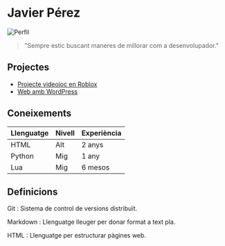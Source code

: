 # Javier Pérez

![Perfil](https://via.placeholder.com/150)

> "Sempre estic buscant maneres de millorar com a desenvolupador."

## Projectes
- [Projecte videojoc en Roblox](https://github.com/javierperez/roblox-game)
- [Web amb WordPress](https://github.com/javierperez/wordpress-site)

## Coneixements

| Llenguatge | Nivell | Experiència |
|------------|--------|-------------|
| HTML       | Alt    | 2 anys      |
| Python     | Mig    | 1 any       |
| Lua        | Mig    | 6 mesos     |

## Definicions

Git
: Sistema de control de versions distribuït.

Markdown
: Llenguatge lleuger per donar format a text pla.

HTML
: Llenguatge per estructurar pàgines web.
